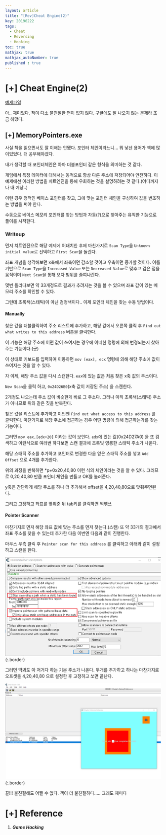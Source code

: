 ```yaml
---
layout: article
title: "[Rev]Cheat Engine(2)"
key: 20190222
tags:
  - Cheat
  - Reversing
  - Hooking
toc: true
mathjax: true
mathjax_autoNumber: true
published : true
---
```


# [+] Cheat Engine(2)

<!--more-->

<a href="https://github.com/GameHackingBook/GameHackingCode">예제파일</a>

아.. 재미있다. 책이 다소 불친절한 면이 없지 않다. 구글에도 잘 나오지 않는 문제라 조금 헤맸다.

## [+] MemoryPointers.exe

사실 책을 읽으면서도 잘 이해는 안됐다. 포인터 체인이라느니... 뭐 낯선 용어가 책에 많이있었다. 더 공부해야겠다.

내가 생각할 때 포인터체인은 아마 더블포인터 같은 형식을 의미하는 것 같다.

게임에서 특정 데이터에 대해서는 동적으로 항상 다른 주소에 저장되어야 안전하다. 이 예제에선 이러한 방법을 치트엔진을 통해 우회하는 것을 설명하려는 것 같다.(어디까지나 내 예상..)

이런 경우 정적인 베이스 포인터를 찾고, 그에 맞는 포인터 체인을 구성하여 값을 변조하는 방법을 써야 한다.

수동으로 베이스 메모리 포인터를 찾는 방법과 자동(?)으로 찾아주는 유익한 기능으로 풀이를 시작한다.

### Writeup

먼저 치트엔진으로 해당 예제에 어태치한 후에 마찬가지로 `Scan Type`을 `Unknown initial value`로 선택하고 `First Scan`을 돌린다.

좌표 개념을 생각해보면 x축에서 좌측이면 감소할 것이고 우측이면 증가할 것이다. 이를 기반으로 `Scan Type`을 `Increased Value` 또는 `Decreased Value`로 맞추고 검은 점을 움직이며 `Next Scan`을 통해 오차 범위를 줄여나간다.

몇번 돌리다보면 약 33개정도로 결과가 추려지는 것을 볼 수 있으며 좌표 값이 있는 메모리 주소를 확인할 수 있다.

그런데 초록색(스태틱)이 아닌 검정색이다.. 이제 포인터 체인을 찾는 수동 방법이다.

#### Manually

찾은 값을 더블클릭하여 주소 리스트에 추가하고, 해당 값에서 오른쪽 클릭 후 `Find out what writes to this address` 버튼을 클릭한다.

이 기능은 해당 주소에 어떤 값이 쓰여지는 경우에 어떠한 명령에 의해 변경되는지 찾아주는 기능이다.(굿)

이 상태로 키보드를 입력하여 이동하면 `mov [eax], ecx` 명령에 의해 해당 주소에 값이 쓰여지는 것을 알 수 있다.

자 이제, 해당 주소 값을 다시 스캔한다. `eax`에 있는 값은 처음 찾은 x축 값의 주소이다.

`New Scan`을 클릭 하고, `0x24D26B0`(x축 값이 저장된 주소) 을 스캔한다.

2개정도 나오는데 주소 값이 비슷한게 바로 그 주소다. 그러나 아직 초록색(스태틱) 주소가 아니므로 위와 같은 짓을 반복한다.

찾은 값을 리스트에 추가하고 이번엔 `Find out what access to this address` 를 클릭한다. 마찬가지로 해당 주소에 접근하는 경우 어떤 명령에 의해 접근하는가를 찾는 기능이다.

그러면 `mov eax,[edx+20]` 이라는 값이 보인다. `edx`에 있는 값(0x24D27A0) 을 또 검색하고 이런식으로 여러번 하다보면 스캔 결과에 초록빛 영롱한 스태틱 주소가 나온다.

해당 스태틱 주소를 추가하고 포인터로 변경한 다음 얻은 스태틱 주소를 넣고 `Add Offset` 으로 4개를 추가한다.

위의 과정을 반복하면 *p+0x20,40,80 이런 식의 체인이라는 것을 알 수 있다. 그러므로 0,20,40,80 만큼 포인터 체인을 만들고 OK를 눌러준다.

y축은 간단하게 해당 주소를 하나 더 추가해서 offset을 4,20,40,80으로 맞춰주면된다.

그리고 고정하고 좌표를 맞춰준 뒤 tab키를 클릭하면 썩쎾쓰

#### Pointer Scanner

마찬가지로 먼저 해당 좌표 값에 맞는 주소를 먼저 찾는다.(스캔)
또 약 33개의 결과에서 좌표 주소를 찾을 수 있는데 추가한 다음 이번엔 다음과 같이 진행한다.

마우스 우측 클릭 후 `Pointer scan for this address` 를 클릭하고 아래와 같이 설정하고 스캔을 한다.

![Cheat1](https://github.com/Shhoya/Shhoya.github.io/blob/master/assets/images/task/cheat2.png?raw=true "cheat"){:.border}

그러면 딱봐도 아 저거다 하는 기본 주소가 나온다.
두개를 추가하고 하나는 마찬가지로 오프셋을 4,20,40,80 으로 설정한 후 고정하고 쏘면 끝난다.

![Cheat1](https://github.com/Shhoya/Shhoya.github.io/blob/master/assets/images/task/cheat3.png?raw=true "cheat"){:.border}

끝!!! 불친절해도 어쩔 수 없다. 책이 더 불친절하다.....
그래도 재미다

# [+] Reference

1. ***Game Hacking***

